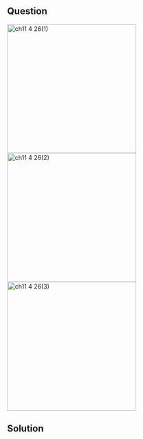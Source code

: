 ## Question
<img width="300" alt="ch11 4 26(1)" src="https://github.com/user-attachments/assets/1d0b3004-e468-451c-a79e-c4489ac5919a" />
<br>
<img width="300" alt="ch11 4 26(2)" src="https://github.com/user-attachments/assets/842eb481-7aa6-483b-9402-83c239dba3f3" />
<br>
<img width="300" alt="ch11 4 26(3)" src="https://github.com/user-attachments/assets/e0bf7cfd-c81f-40cc-850f-729036bc9881" />

## Solution
